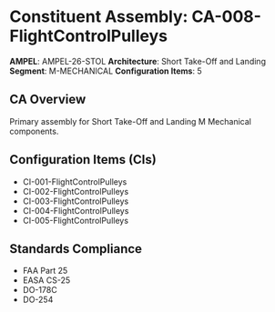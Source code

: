 # Constituent Assembly: CA-008-FlightControlPulleys

**AMPEL**: AMPEL-26-STOL
**Architecture**: Short Take-Off and Landing
**Segment**: M-MECHANICAL
**Configuration Items**: 5

## CA Overview
Primary assembly for Short Take-Off and Landing M Mechanical components.

## Configuration Items (CIs)
- CI-001-FlightControlPulleys
- CI-002-FlightControlPulleys
- CI-003-FlightControlPulleys
- CI-004-FlightControlPulleys
- CI-005-FlightControlPulleys

## Standards Compliance
- FAA Part 25
- EASA CS-25
- DO-178C
- DO-254
